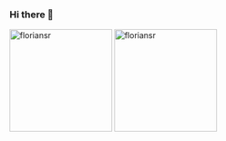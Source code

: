 ### Hi there 👋

<div class="row">
<img height="180em" src="https://github-readme-stats.vercel.app/api/top-langs/?username=floriansr&layout=compact&hide=html" alt="floriansr" data-canonical-src="https://github-readme-stats-eight-theta.vercel.app/api? ; theme=vue&amp;show_icons=true&amp;include_all_commits=true&amp;count_private=true" style="max-width:100%; ">
 <img height="180em" src="https://github-readme-stats.vercel.app/api?username=floriansr&show_icons=true" alt="floriansr" data-canonical-src="https://github-readme-stats-eight-theta.vercel.app/api/top-langs/;theme=vue&amp;layout=compact&amp;exclude_lang=java+r" style="max-width:100%;">
</div>
